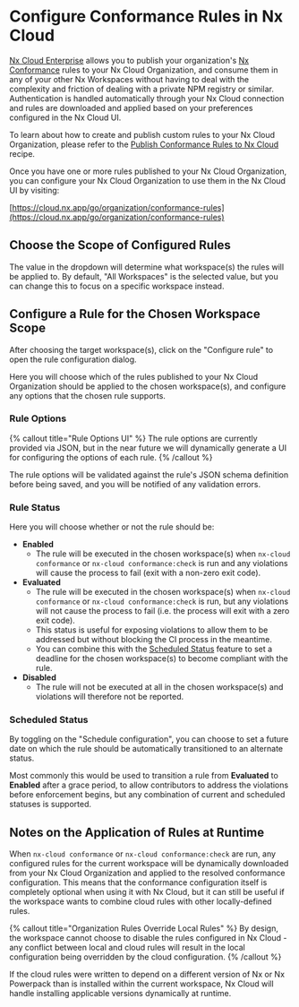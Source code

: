 # Configure Conformance Rules in Nx Cloud

[Nx Cloud Enterprise](/enterprise) allows you to publish your organization's [Nx Conformance](/nx-enterprise/powerpack/conformance) rules to your Nx Cloud Organization, and consume them in any of your other Nx Workspaces without having to deal with the complexity and friction of dealing with a private NPM registry or similar. Authentication is handled automatically through your Nx Cloud connection and rules are downloaded and applied based on your preferences configured in the Nx Cloud UI.

To learn about how to create and publish custom rules to your Nx Cloud Organization, please refer to the [Publish Conformance Rules to Nx Cloud](/ci/recipes/enterprise/conformance/publish-conformance-rules-to-nx-cloud) recipe.

Once you have one or more rules published to your Nx Cloud Organization, you can configure your Nx Cloud Organization to use them in the Nx Cloud UI by visiting:

[https://cloud.nx.app/go/organization/conformance-rules](https://cloud.nx.app/go/organization/conformance-rules)

## Choose the Scope of Configured Rules

The value in the dropdown will determine what workspace(s) the rules will be applied to. By default, "All Workspaces" is the selected value, but you can change this to focus on a specific workspace instead.

## Configure a Rule for the Chosen Workspace Scope

After choosing the target workspace(s), click on the "Configure rule" to open the rule configuration dialog.

Here you will choose which of the rules published to your Nx Cloud Organization should be applied to the chosen workspace(s), and configure any options that the chosen rule supports.

### Rule Options

{% callout title="Rule Options UI" %}
The rule options are currently provided via JSON, but in the near future we will dynamically generate a UI for configuring the options of each rule.
{% /callout %}

The rule options will be validated against the rule's JSON schema definition before being saved, and you will be notified of any validation errors.

### Rule Status

Here you will choose whether or not the rule should be:

- **Enabled**
  - The rule will be executed in the chosen workspace(s) when `nx-cloud conformance` or `nx-cloud conformance:check` is run and any violations will cause the process to fail (exit with a non-zero exit code).
- **Evaluated**
  - The rule will be executed in the chosen workspace(s) when `nx-cloud conformance` or `nx-cloud conformance:check` is run, but any violations will not cause the process to fail (i.e. the process will exit with a zero exit code).
  - This status is useful for exposing violations to allow them to be addressed but without blocking the CI process in the meantime.
  - You can combine this with the [Scheduled Status](#scheduled-status) feature to set a deadline for the chosen workspace(s) to become compliant with the rule.
- **Disabled**
  - The rule will not be executed at all in the chosen workspace(s) and violations will therefore not be reported.

### Scheduled Status

By toggling on the "Schedule configuration", you can choose to set a future date on which the rule should be automatically transitioned to an alternate status.

Most commonly this would be used to transition a rule from **Evaluated** to **Enabled** after a grace period, to allow contributors to address the violations before enforcement begins, but any combination of current and scheduled statuses is supported.

## Notes on the Application of Rules at Runtime

When `nx-cloud conformance` or `nx-cloud conformance:check` are run, any configured rules for the current workspace will be dynamically downloaded from your Nx Cloud Organization and applied to the resolved conformance configuration. This means that the conformance configuration itself is completely optional when using it with Nx Cloud, but it can still be useful if the workspace wants to combine cloud rules with other locally-defined rules.

{% callout title="Organization Rules Override Local Rules" %}
By design, the workspace cannot choose to disable the rules configured in Nx Cloud - any conflict between local and cloud rules will result in the local configuration being overridden by the cloud configuration.
{% /callout %}

If the cloud rules were written to depend on a different version of Nx or Nx Powerpack than is installed within the current workspace, Nx Cloud will handle installing applicable versions dynamically at runtime.
